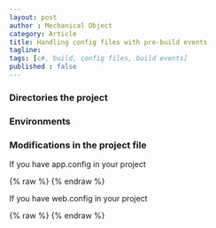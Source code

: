 ```yaml
---
layout: post
author : Mechanical Object
category: Article
title: Handling config files with pre-build events
tagline: 
tags: [c#, build, config files, build events]
published : false
--- 
```


### Directories the project 

### Environments 

### Modifications in the project file 
If you have app.config in your project

{% raw %}
  <Target Name="BeforeBuild" Condition="'$(Configuration)' != 'Debug' And '$(Configuration)' != 'Release'">
    <Delete Files="$(ProjectDir)\App.config" />
    <Copy SourceFiles="$(ProjectDir)\_Configuration\App.$(Configuration).config" DestinationFiles="$(ProjectDir)\App.config" />
  </Target>
{% endraw %}

If you have web.config in your project

{% raw %}
  <Target Name="BeforeBuild" Condition="'$(Configuration)' != 'Debug' And '$(Configuration)' != 'Release'">
    <Delete Files="$(ProjectDir)\Web.config" />
    <Copy SourceFiles="$(ProjectDir)\_Configuration\Web.$(Configuration).config" DestinationFiles="$(ProjectDir)\Web.config" />
  </Target>
{% endraw %}
